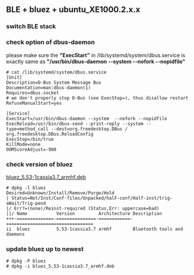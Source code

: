 ## BLE + bluez + ubuntu_XE1000.2.x.x
### switch BLE stack
### check option of dbus-daemon
please make sure the **"ExecStart"** in /lib/systemd/system/dbus.service is exactly same as **"/usr/bin/dbus-daemon --system  --nofork --nopidfile"**  
```
# cat /lib/systemd/system/dbus.service 
[Unit]
Description=D-Bus System Message Bus
Documentation=man:dbus-daemon(1)
Requires=dbus.socket
# we don't properly stop D-Bus (see ExecStop=), thus disallow restart
RefuseManualStart=yes

[Service]
ExecStart=/usr/bin/dbus-daemon --system  --nofork --nopidfile  
ExecReload=/usr/bin/dbus-send --print-reply --system --type=method_call --dest=org.freedesktop.DBus / org.freedesktop.DBus.ReloadConfig
ExecStop=/bin/true
KillMode=none
OOMScoreAdjust=-900
```
### check version of bluez
[bluez_5.53-1cassia3.7_armhf.deb](bluez_5.53-1cassia3.7_armhf.deb)
```
# dpkg -l bluez
Desired=Unknown/Install/Remove/Purge/Hold
| Status=Not/Inst/Conf-files/Unpacked/halF-conf/Half-inst/trig-aWait/Trig-pend
|/ Err?=(none)/Reinst-required (Status,Err: uppercase=bad)
||/ Name           Version         Architecture Description
+++-==============-===============-============-=================================
ii  bluez          5.53-1cassia3.7 armhf        Bluetooth tools and daemons
```
### update bluez up to newest
```
# dpkg -P bluez
# dpkg -i bluez_5.53-1cassia3.7_armhf.deb
```
